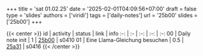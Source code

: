 +++
title = 'sat 01.02.25'
date = '2025-02-01T04:09:56+07:00'
draft = false
type = 'slides'
authors = ['viridi']
tags = ['daily-notes']
url = '25b00'
slides = ['25b00']
+++

{{< center >}}
id | activity | status | link | info
:-: | :- | :-: | :-: | :-:
00 | Daily note init               | 1 | [25b00](/notes/25b00) | s0410
01 | Eine Llama-Gleichung besuchen | 0.5 | [25a31](/notes/25a31) | s0416
{{< /center >}}
